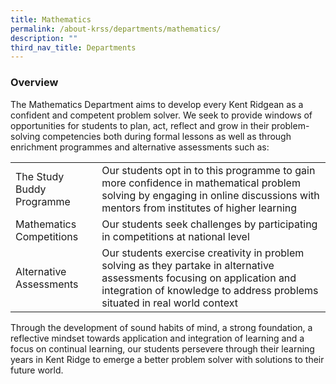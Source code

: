 ```yaml
---
title: Mathematics
permalink: /about-krss/departments/mathematics/
description: ""
third_nav_title: Departments
---
```

### Overview

The Mathematics Department aims to develop every Kent Ridgean as a confident and competent problem solver. We seek to provide windows of opportunities for students to plan, act, reflect and grow in their problem-solving competencies both during formal lessons as well as through enrichment programmes and alternative assessments such as:


<table>
 <tbody>


 <tr>
  <td>The Study Buddy Programme</td>
  <td>Our students opt in to this programme to gain more confidence in mathematical problem solving by engaging in online discussions with mentors from institutes of higher learning</td>
	 
 </tr>
	 <tr>
  <td>Mathematics Competitions</td>
  <td>Our students seek challenges by participating in competitions at national level</td>
 </tr>
	 <tr>
  <td>Alternative Assessments</td>
  <td>Our students exercise creativity in problem solving as they partake in alternative assessments focusing on application and integration of knowledge to address problems situated in real world context</td>
  </tr>
</tbody></table>
<style>
table, th, td {
 border-collapse: collapse;
}
</style>

Through the development of sound habits of mind, a strong foundation, a reflective mindset towards application and integration of learning and a focus on continual learning, our students persevere through their learning years in Kent Ridge to emerge a better problem solver with solutions to their future world.